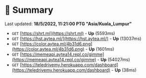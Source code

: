# 📖 Summary
Last updated: **18/5/2022, 11:21:00 PTG "Asia/Kuala_Lumpur"**

- `GET` [https://shrt.ml](https://shrt.ml) - **Up** (5593ms)
- `GET` [https://hst.aytea.ml/](https://hst.aytea.ml/) - **Up** (13037ms)
- `GET` [https://color.aytea.ml/4b31d6.png](https://color.aytea.ml/4b31d6.png) - **Up** (1601ms)
- `GET` [https://memeapi.aytea14.repl.co/gimme](https://memeapi.aytea14.repl.co/gimme) - **Up** (54027ms)
- `GET` [https://teledrivemy.herokuapp.com/dashboard](https://teledrivemy.herokuapp.com/dashboard) - **Up** (38ms)
